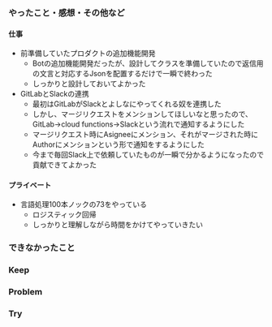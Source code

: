### やったこと・感想・その他など

#### 仕事

- 前準備していたプロダクトの追加機能開発
  - Botの追加機能開発だったが、設計してクラスを準備していたので返信用の文言と対応するJsonを配置するだけで一瞬で終わった
  - しっかりと設計しておいてよかった
- GitLabとSlackの連携
  - 最初はGitLabがSlackとよしなにやってくれる奴を連携した
  - しかし、マージリクエストをメンションしてほしいなと思ったので、GitLab→cloud functions→Slackという流れで通知するようにした
  - マージリクエスト時にAsigneeにメンション、それがマージされた時にAuthorにメンションという形で通知をするようにした
  - 今まで毎回Slack上で依頼していたものが一瞬で分かるようになったので貢献できてよかった


#### プライベート

- 言語処理100本ノックの73をやっている
  - ロジスティック回帰
  - しっかりと理解しながら時間をかけてやっていきたい


### できなかったこと


### Keep


### Problem 


### Try


